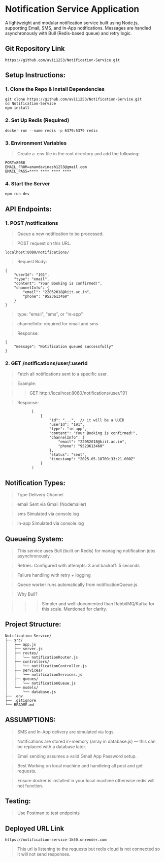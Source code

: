 # Notification Service Application

A lightweight and modular notification service built using Node.js, supporting Email, SMS, and In-App notifications. Messages are handled asynchronously with Bull (Redis-based queue) and retry logic.

## Git Repository Link

    https://github.com/avii1253/Notification-Service.git 

## Setup Instructions:

### 1. Clone the Repo & Install Dependencies

    git clone https://github.com/avii1253/Notification-Service.git
    cd Notification-Service
    npm install

### 2. Set Up Redis (Required)

    docker run --name redis -p 6379:6379 redis

### 3. Environment Variables

   > Create a .env file in the root directory and add the following:

    PORT=8080
    EMAIL_FROM=anandavinash1253@gmail.com
    EMAIL_PASS=**** **** **** ****

### 4. Start the Server
    npm run dev


## API Endpoints:

### 1. POST   /notifications

> Queue a new notification to be processed.

> POST request on this URL.

    localhost:8080/notifications/
    
  >  Request Body:

    {
        "userId": "191",
        "type": "email",
        "content": "Your Booking is confirmed!",
        "channelInfo": {
            "email": "22052018@kiit.ac.in",
            "phone": "9523613460"
        }
    }

   > type: "email", "sms", or "in-app"

   > channelInfo: required for email and sms

   > Response:

    {
        "message": "Notification queued successfully"
    }

### 2. GET   /notifications/user/:userId

   > Fetch all notifications sent to a specific user.

   > Example:

   > > GET http://localhost:8080/notifications/user/191

   > Response:

                [
                    {
                        "id": "...",  // it will be a UUID
                        "userId": "191",
                        "type": "in-app",
                        "content": "Your Booking is confirmed!",
                        "channelInfo": {
                            "email": "22052018@kiit.ac.in",
                            "phone": "9523613460"
                        },
                        "status": "sent",
                        "timestamp": "2025-05-18T09:33:21.000Z"
                    }
                ]

    
## Notification Types: 

   > Type	Delivery Channel <br>
   
   > email	Sent via Gmail (Nodemailer) <br>
   
   > sms	Simulated via console.log <br>
   
   > in-app	Simulated via console.log <br>


## Queueing System:

> This service uses Bull (built on Redis) for managing notification jobs asynchronously.

> Retries: Configured with attempts: 3 and backoff: 5 seconds
 
> Failure handling with retry + logging

> Queue worker runs automatically from notificationQueue.js <br>

> Why Bull?

> > > Simpler and well-documented than RabbitMQ/Kafka for this scale. Mentioned for clarity.


## Project Structure:

    Notification-Service/
    ├── src/
    │   ├── app.js
    │   ├── server.js
    │   ├── routes/
    │   │   └── notificationRouter.js
    │   ├── controllers/
    │   │   └── notificationController.js
    │   ├── services/
    │   │   └── notificationServices.js
    │   ├── queues/
    │   │   └── notificationQueue.js
    │   └── models/
    │       └── database.js
    ├── .env
    ├── .gitignore
    └── README.md

## ASSUMPTIONS: 

> SMS and In-App delivery are simulated via logs.

> Notifications are stored in-memory (array in database.js) — this can be replaced with a database later.

> Email sending assumes a valid Gmail App Password setup.

> Best Working on local machine and handleing all post and get requests.

> Ensure docker is installed in your local machine otherwise redis will not function.

## Testing:

> Use Postman to test endpoints
    
## Deployed URL Link
    https://notification-service-1k50.onrender.com
> This url is listening to the requests but redis cloud is not connected so it will not send responses.
